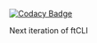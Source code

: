 [![Codacy Badge](https://app.codacy.com/project/badge/Grade/8311a1cdab9c45769925a512fbffeffc)](https://app.codacy.com/gh/ftCLI/FoundryTools-CLI-2/dashboard?utm_source=gh&utm_medium=referral&utm_content=&utm_campaign=Badge_grade)

Next iteration of ftCLI
